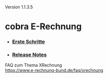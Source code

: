 Version 1.1.3.5

# cobra E-Rechnung   

* ### [Erste Schritte](./Erste-Schritte/README.md)

* ### [Release Notes](./Release-Notes/README.md)
 
FAQ zum Thema XRechnung   
https://www.e-rechnung-bund.de/faq/xrechnung
